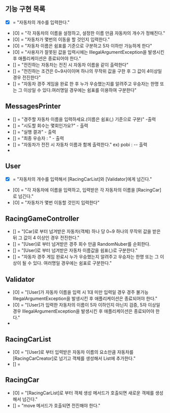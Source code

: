 ## 기능 구현 목록
- [X] = "자동차의 개수를 입력한다."
- [O] = "각 자동차의 이름을 설정하고, 설정한 이름 만큼 자동차의 개수가 정해진다."
- [O] = "자동차가 몇번의 이동을 할 것인지 입력한다."
- [O] = "자동차 이름은 쉼표를 기준으로 구분하고 5자 이하만 가능하게 한다"
- [O] = "사용자가 잘못된 값을 입력시에는 IllegalArgumentException을 발생시킨 후 애플리케이션은 종료되어야 한다."
- [] = "전진하는 자동차는 전진 시 자동차 이름을 같이 출력한다"
- [] = "전진하는 조건은 0~9사이이며 하나의 무작위 값을 구한 후 그 값이 4이상일 경우 전진한다"
- [] = "자동차 경주 게임을 완료 한 후 누가 우승했는지를 알려주고 우승자는 한명 또는 그 이상일 수 있다.여러명일 경우에는 쉼표를 이용하여 구분한다"


## MessagesPrinter
- [] = "경주할 자동차 이름을 입력하세요.(이름은 쉼표(,) 기준으로 구분)" -출력
- [] = "시도할 회수는 몇회인가요?" - 출력
- [] = "실행 결과" - 출력
- [] = "최종 우승자 : " - 출력
- [] = "자동차가 전진 시 자동차 이름과 함께 출력한다." ex) pobi : --  출력
-

## User
- [X] = "자동차의 개수를 입력해서 [RacingCarList]와 [Validator]에게 넘긴다."
- [O] = "각 자동차에 이름을 입력하고, 입력받은 각 자동차의 이름을 [RacingCar]로 넘긴다."
- [O] = "자동차가 몇번 이동할 것인지 입력한다"


## RacingGameController
- [] = "[Car]로 부터 넘겨받은 자동차(객체) 하나 당 0~9 하나의 무작위 값을 받은 뒤 그 값이 4 이상인 경우 전진한다."
- [] = "[User]로 부터 넘겨받은 경주 회수 만큼 RandomNuber를 순회한다.
- [] = "[User]로 부터 넘겨받은 자동차 이름값을 쉼표(,)로 구분한다."
- [] = "자동차 경주 게임 완료시 누가 우승했는지 알려주고 우승자는 한명 또는 그 이상이 될 수 있다. 여러명일 경우에는 쉼표로 구분한다."

## Validator
- [O] = "[User]가 자동차 이름을 입력 시 1대 미만 입력일 경우 경주 불가능 IllegalArgumentException을 발생시킨 후 애플리케이션은 종료되어야 한다."
- [O] = "[User]가 입력한 자동차의 이름이 5자 이하인지 아닌지 검증, 5자 이상일 경우 IllegalArgumentException을 발생시킨 후 애플리케이션은 종료되어야 한다."
- 
## RacingCarList
- [O] = "[User]로 부터 입력받은 자동차 이름의 요소만큼 자동차를 [RacingCarCreator]로 넘기고 객체를 생성해서 List에 추가한다."
- [] = 

## RacingCar
- [O] = "[RacingCarList]로 부터 객체 생성 메서드가 호출되면 새로운 객체를 생성해서 넘긴다."
- [] = "move 메서드가 호출되면 전진해야 한다."



